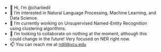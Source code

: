 - 👋 Hi, I’m @charliedil
- 👀 I’m interested in Natural Language Processing, Machine Learning, and Data Science.
- 🌱 I’m currently working on Unsupervised Named-Entity Recognition using clustering algorithms.
- 💞️ I’m looking to collaborate on nothing at the moment, although this could change in the future! Very focused on NER right now.
- 📫 You can reach me at ndil@vcu.edu

<!---
nehadil/nehadil is a ✨ special ✨ repository because its `README.md` (this file) appears on your GitHub profile.
You can click the Preview link to take a look at your changes.
--->
